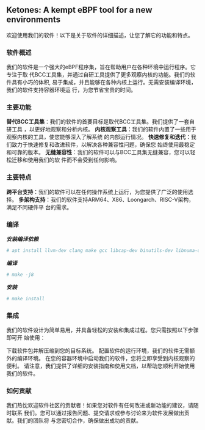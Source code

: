 ## Ketones: A kempt eBPF tool for a new environments

欢迎使用我们的软件！以下是关于软件的详细描述，让您了解它的功能和特点。

### 软件概述

我们的软件是一个强大的eBPF程序集，旨在帮助用户在各种环境中运行程序。它专注于取
代BCC工具集，并通过自研工具提供了更多观察内核的功能。我们的软件具有小巧的体积,
易于集成，并且能够在各种内核上运行。无需安装编译环境，我们的软件支持容器环境运
行，为您节省宝贵的时间。

### 主要功能

**替代BCC工具集**：我们的软件的首要目标是取代BCC工具集。我们提供了一套自研工具
，以更好地观察和分析内核。
**内核观察工具**：我们的软件内置了一些用于观察内核的工具，使您能够深入了解系统
的内部运行情况。
**快速修复和迭代**：我们致力于快速修复和改进软件，以解决各种兼容性问题，确保您
始终使用最稳定和可靠的版本。
**无缝兼容性**：我们的软件可以与BCC工具集无缝兼容，您可以轻松迁移和使用我们的软
件而不会受到任何影响。

### 主要特点

**跨平台支持**：我们的软件可以在任何操作系统上运行，为您提供了广泛的使用选择。
**多架构支持**：我们的软件支持ARM64、X86、Loongarch、RISC-V架构，满足不同硬件平
台的需求。

### 编译

***安装编译依赖***

```bash
# apt install llvm-dev clang make gcc libcap-dev binutils-dev libnuma-dev
```

***编译***

```bash
# make -j8
```

***安装***

```bash
# make install
```

### 集成

我们的软件设计为简单易用，并具备轻松的安装和集成过程。您只需按照以下步骤即可开
始使用：

下载软件包并解压缩到您的目标系统。
配置软件的运行环境，我们的软件无需额外的编译环境。
在您的容器环境中启动我们的软件，您将立即享受到内核观察的便利。
请注意，我们提供了详细的安装指南和使用文档，以帮助您顺利开始使用我们的软件。

### 如何贡献

我们热忱欢迎软件社区的贡献者！如果您对软件有任何改进或新功能的建议，请随时联系
我们。您可以通过报告问题、提交请求或参与讨论来为软件发展做出贡献。我们的团队将
与您密切合作，确保做出成功的贡献。

